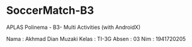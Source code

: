 # SoccerMatch-B3
APLAS Polinema - B3- Multi Activities (with AndroidX)

Nama    : Akhmad Dian Muzaki
Kelas   : TI-3G
Absen   : 03
Nim     : 1941720205